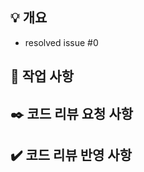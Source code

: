 <!-- 
    PR 제목은 다음과 같은 형식으로 작성합니다.

    gitmoji [Feature/domain-issue number] title
    ex) :sparkles: [Feature/diary-1] 일기 작성 기능 구현
    
    PR에 사용되는 Gitmoji 가이드입니다.
    
    feat(:sparkles:) - Introduce new features
    fix(:bug:) - Fix a bug
    docs(:memo:) - Add or update documentation
    style(:art:) - Improve structure / format of the code
    refactor(:recycle:) - Refactor code
    perf(:zap:) - Improve performance
    test(:white_check_mark:) - Add or update tests
    build(:construction_worker:) - Add or update CI build system
    chore(:gear:) - Other changes 
    revert(:rewind:) - Revert changes
    hotfix(:ambulance:) - Critical hotfix
-->


## 💡 개요 
<!-- PR에 대한 설명을 간략하게 작성해주세요. -->
- resolved issue #0


## 📑 작업 사항 
<!-- 진행한 작업에 관한 내용을 작성해주세요. (스크린 샷이 있다면 첨부해주세요) -->



## ✒️ 코드 리뷰 요청 사항
<!-- 리뷰어가 집중해서 봐야 하는 포인트나 궁금한 점을 작성해주세요. -->


## ✔️ 코드 리뷰 반영 사항
<!-- 코드 리뷰에 대한 반영사항을 작성해주세요. (재 PR 시에만 작성합니다) -->
